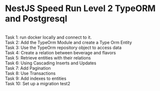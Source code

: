 <h1> NestJS Speed Run Level 2 TypeORM and Postgresql</h1>
<br/>
Task 1: run docker locally and connect to it.
<br/>
Task 2: Add the TypeOrm Module and create a Type Orm Entity
<br/>
Task 3: Use the TypeOrm repository object to access data 
<br/>
Task 4: Create a relation between beverage and flavors
<br/>
Task 5: Retrieve entities with their relations
<br/>
Task 6: Using Cascading Inserts and Updates
<br/>
Task 7: Add Pagination
<br/>
Task 8: Use Transactions
<br/>
Task 9: Add indexes to entities
<br/>
Task 10: Set up a migration
test2
